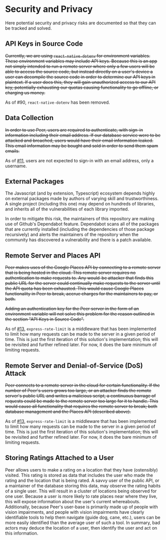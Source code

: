 # Security and Privacy

Here potential security and privacy risks are documented so that they can be tracked and solved.

## API Keys in Source Code

~~Currently, we are using `react-native-dotenv` for environment variables. These environment variables may include API keys. Because this is an app not simply intended to run a remote server where only a few users will be able to access the source code, but instead directly on a user's device a user can decompile the source code in order to determine our API keys in plaintext. If a user does this, they will gain unauthorized access to our API key, potentially exhausting our quotas causing functionality to go offline, or charging us money.~~

As of #90, `react-native-dotenv` has been removed.

## Data Collection

~~In order to use Peer, users are required to authenticate, with sign-in information including their email address. If our database service were to be attacked and breached, users would have their email information leaked. This email information may be bought and sold in order to send them spam emails.~~

As of [#11](https://github.com/Peer-Stevens/peer-server/pull/11), users are not expected to sign-in with an email address, only a username.

## External Packages

The Javascript (and by extension, Typescript) ecosystem depends highly on external packages made by authors of varying skill and trustworthiness. A single project (including this one) may depend on hundreds of libraries, and inherits all of the vulnerabilities of each library imported.

In order to mitigate this risk, the maintainers of this repository are making use of Github's Dependabot feature. Dependabot scans all of the packages that are currently installed (including the dependencies of those package recursively) and alerts the maintainers of the repository when the community has discovered a vulnerability and there is a patch available.

## Remote Server and Places API

~~Peer makes uses of the Google Places API by connecting to a remote server that is being hosted in the cloud. This remote server requires no authentication to make requests to. Any would-be attacker that finds this public URL for the server could continually make requests to the server until the API quota has been exhausted. This would cause Google Places functionality in Peer to break, accrue charges for the maintainers to pay, or both.~~

~~Adding an authentication key for the Peer server in the form of an environment variable will not solve this problem for the reason outlined in the section "API Keys in Source Code".~~

As of [#13](https://github.com/Peer-Stevens/peer-server/pull/13), `express-rate-limit` is a middleware that has been implemented to limit how many requests can be made to the server in a given period of time. This is just the first iteration of this solution's implementation; this will be revisited and further refined later. For now, it does the bare minimum of limiting requests.

## Remote Server and Denial-of-Service (DoS) Attack

~~Peer connects to a remote server in the cloud for certain functionality. If the number of Peer's users grows too large, or an attacker finds the remote server's public URL and writes a malicious script, a continuous barrage of requests could be made to the remote server too large for it to handle. This would cause all functionality that requires the remote server to break; both database management and the Places API (described above).~~

As of [#13](https://github.com/Peer-Stevens/peer-server/pull/13), `express-rate-limit` is a middleware that has been implemented to limit how many requests can be made to the server in a given period of time. This is just the first iteration of this solution's implementation; this will be revisited and further refined later. For now, it does the bare minimum of limiting requests.

## Storing Ratings Attached to a User

Peer allows users to make a rating on a location that they have (ostensibly) visited. This rating is stored as data that includes the user who made the rating and the location that is being rated. A savvy user of the public API, or a maintainer of the database storing this data, may observe the rating habits of a single user. This will result in a cluster of locations being observed for one user. Because a user is more likely to rate places near where they live, this will expose information about the user's current whereabouts. Additionally, because Peer's user-base is primarily made up of people with vision impairments, and people with vision impairments have clearly identifiable tools to help them navigate (guide dog, cane, etc.), users can be more easily identified than the average user of such a tool. In summary, bad actors may deduce the location of a user, then identify the user and act on this information.
